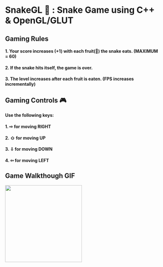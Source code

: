 # SnakeGL 🐍 : Snake Game using C++ & OpenGL/GLUT
## Gaming Rules
#### 1. Your score increases (+1) with each fruit(🍎) the snake eats. (MAXIMUM = 60)
#### 2. If the snake hits itself, the game is over.
#### 3. The level increases after each fruit is eaten. (FPS increases incrementally)
## Gaming Controls 🎮
#### Use the following keys:
#### 1. ⇨ for moving RIGHT
#### 2. ⇧ for moving UP
#### 3. ⇩ for moving DOWN
#### 4. ⇦ for moving LEFT
## Game Walkthough GIF
<img src="http://g.recordit.co/OloWKdKrJA.gif" width=250><br>
